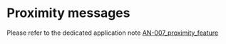 # Proximity messages

 Please refer to the dedicated application note [AN-007_proximity_feature](../../../../documentation-library/abeeway-trackers#application-notes)
